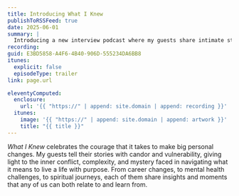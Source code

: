 ```yaml
---
title: Introducing What I Knew
publishToRSSFeed: true
date: 2025-06-01
summary: |
  Introducing a new interview podcast where my guests share intimate stories of personal change.
recording:
guid: E3BD5858-A4F6-4B40-906D-555234DA6BB8
itunes:
  explicit: false
  episodeType: trailer
link: page.url

eleventyComputed:
  enclosure:
    url: '{{ "https://" | append: site.domain | append: recording }}'
  itunes:
    image: '{{ "https://" | append: site.domain | append: artwork }}'
    title: "{{ title }}"
---
```


_What I Knew_ celebrates the courage that it takes to make big personal changes. My guests tell their stories with candor and vulnerability, giving light to the inner conflict, complexity, and mystery faced in navigating what it means to live a life with purpose. From career changes, to mental health challenges, to spiritual journeys, each of them share insights and moments that any of us can both relate to and learn from.
